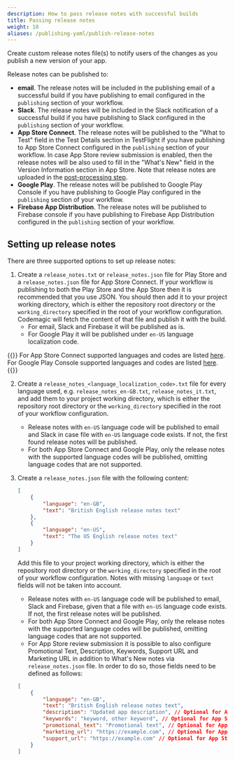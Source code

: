 ```yaml
---
description: How to pass release notes with successful builds
title: Passing release notes
weight: 10
aliases: /publishing-yaml/publish-release-notes
---
```


Create custom release notes file(s) to notify users of the changes as you publish a new version of your app.

Release notes can be published to:

* **email**. The release notes will be included in the publishing email of a successful build if you have publishing to email configured in the `publishing` section of your workflow.
* **Slack**. The release notes will be included in the Slack notification of a successful build if you have publishing to Slack configured in the `publishing` section of your workflow.
* **App Store Connect**. The release notes will be published to the "What to Test" field in the Test Details section in TestFlight if you have publishing to App Store Connect configured in the `publishing` section of your workflow. In case App Store review submission is enabled, then the release notes will be also used to fill in the "What's New" field in the Version Information section in App Store.
Note that release notes are uploaded in the [post-processing step](/yaml-publishing/distribution#post-processing-of-app-store-connect-distribution).
* **Google Play**. The release notes will be published to Google Play Console if you have publishing to Google Play configured in the `publishing` section of your workflow.
* **Firebase App Distribution**. The release notes will be published to Firebase console if you have publishing to Firebase App Distribution configured in the `publishing` section of your workflow.

## Setting up release notes

There are three supported options to set up release notes:

1. Create a `release_notes.txt` or `release_notes.json` file for Play Store and a `release_notes.json` file for App Store Connect. If your workflow is publishing to both the Play Store and the App Store then it is recommended that you use JSON. You should then add it to your project working directory, which is either the repository root directory or the `working_directory` specified in the root of your workflow configuration. Codemagic will fetch the content of that file and publish it with the build.
    * For email, Slack and Firebase it will be published as is.
    * For Google Play it will be published under `en-US` language localization code.

{{<notebox>}}
For App Store Connect supported languages and codes are listed [here](https://developer.apple.com/documentation/appstoreconnectapi/betabuildlocalizationcreaterequest/data/attributes). For Google Play Console supported languages and codes are listed [here](https://support.google.com/googleplay/android-developer/table/4419860?hl=en).
{{</notebox>}}

2. Create a `release_notes_<language_localization_code>.txt` file for every language used, e.g. `release_notes_en-GB.txt`, `release_notes_it.txt`, and add them to your project working directory, which is either the repository root directory or the `working_directory` specified in the root of your workflow configuration.
   * Release notes with `en-US` language code will be published to email and Slack in case file with `en-US` language code exists. If not, the first found release notes will be published.
   * For both App Store Connect and Google Play, only the release notes with the supported language codes will be published, omitting language codes that are not supported.

3. Create a `release_notes.json` file with the following content:

    ```json
    [
        {
            "language": "en-GB",
            "text": "British English release notes text"
        },
        {
            "language": "en-US",
            "text": "The US English release notes text"
        }
    ]
    ```

   Add this file to your project working directory, which is either the repository root directory or the `working_directory` specified in the root of your workflow configuration. Notes with missing `language` or `text` fields will not be taken into account.

    * Release notes with `en-US` language code will be published to email, Slack and Firebase, given that a file with `en-US` language code exists. If not, the first release notes will be published.
    * For both App Store Connect and Google Play, only the release notes with the supported language codes will be published, omitting language codes that are not supported.
    * For App Store review submission it is possible to also configure Promotional Text, Description, Keywords, Support URL and Marketing URL in addition to What's New notes via `release_notes.json` file. In order to do so, those fields need to be defined as follows:
    ```json
    [
        {
            "language": "en-GB",
            "text": "British English release notes text",
            "description": "Updated app description", // Optional for App Store review submission
            "keywords": "keyword, other keyword", // Optional for App Store review submission
            "promotional_text": "Promotional text", // Optional for App Store review submission
            "marketing_url": "https://example.com", // Optional for App Store review submission
            "support_url": "https://example.com" // Optional for App Store review submission
        }
    ]
    ```
